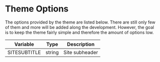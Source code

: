 # Theme Options

The options provided by the theme are listed below. There are still only few of
them and more will be added along the development. However, the goal is to keep
the theme fairly simple and therefore the amount of options low.

|    Variable    |  Type  |   Description  |
|----------------|--------|----------------|
| SITESUBTITLE   | string | Site subheader |
